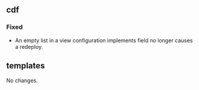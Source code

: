 ## cdf 

### Fixed

- An empty list in a view configuration implements field no longer
causes a redeploy.

## templates

No changes.
